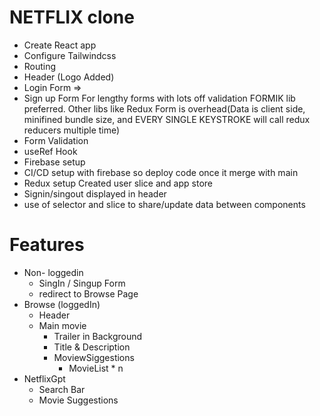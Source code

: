# NETFLIX clone

- Create React app 
- Configure Tailwindcss
- Routing
- Header (Logo Added)
- Login Form => 
- Sign up Form
  For lengthy forms with lots off validation FORMIK lib preferred.
  Other libs like Redux Form is overhead(Data is client side, minifined bundle size, and EVERY SINGLE KEYSTROKE will call redux reducers multiple time)
- Form Validation
- useRef Hook 
- Firebase setup
- CI/CD setup with firebase so deploy code once it merge with main
- Redux setup Created user slice and app store 
- Signin/singout displayed in header
- use of selector and slice to share/update data between components

# Features
- Non- loggedin
    - SingIn / Singup Form
    - redirect to Browse Page
- Browse (loggedIn)
    - Header
    - Main movie
        - Trailer in Background
        - Title & Description
        - MoviewSiggestions
            - MovieList * n
- NetflixGpt
    - Search Bar
    - Movie Suggestions
